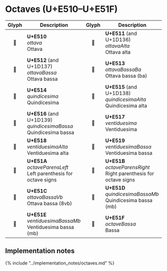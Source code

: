 Octaves (U+E510–U+E51F)
=======================

| **Glyph** | **Description** | **Glyph** | **Description**
| :-------: | --------------- | :-------: | ---------------
|<span class="bravura_large">&#xe510;</span> | **U+E510**<br/>*ottava*<br/>Ottava | <span class="bravura_large">&#xe511;</span> | **U+E511** (and U+1D136)<br/>*ottavaAlta*<br/>Ottava alta
|<span class="bravura_large">&#xe512;</span> | **U+E512** (and U+1D137)<br/>*ottavaBassa*<br/>Ottava bassa | <span class="bravura_large">&#xe513;</span> | **U+E513**<br/>*ottavaBassaBa*<br/>Ottava bassa (ba)
|<span class="bravura_large">&#xe514;</span> | **U+E514**<br/>*quindicesima*<br/>Quindicesima | <span class="bravura_large">&#xe515;</span> | **U+E515** (and U+1D138)<br/>*quindicesimaAlta*<br/>Quindicesima alta
|<span class="bravura_large">&#xe516;</span> | **U+E516** (and U+1D139)<br/>*quindicesimaBassa*<br/>Quindicesima bassa | <span class="bravura_large">&#xe517;</span> | **U+E517**<br/>*ventiduesima*<br/>Ventiduesima
|<span class="bravura_large">&#xe518;</span> | **U+E518**<br/>*ventiduesimaAlta*<br/>Ventiduesima alta | <span class="bravura_large">&#xe519;</span> | **U+E519**<br/>*ventiduesimaBassa*<br/>Ventiduesima bassa
|<span class="bravura_large">&#xe51a;</span> | **U+E51A**<br/>*octaveParensLeft*<br/>Left parenthesis for octave signs | <span class="bravura_large">&#xe51b;</span> | **U+E51B**<br/>*octaveParensRight*<br/>Right parenthesis for octave signs
|<span class="bravura_large">&#xe51c;</span> | **U+E51C**<br/>*ottavaBassaVb*<br/>Ottava bassa (8vb) | <span class="bravura_large">&#xe51d;</span> | **U+E51D**<br/>*quindicesimaBassaMb*<br/>Quindicesima bassa (mb)
|<span class="bravura_large">&#xe51e;</span> | **U+E51E**<br/>*ventiduesimaBassaMb*<br/>Ventiduesima bassa (mb) | <span class="bravura_large">&#xe51f;</span> | **U+E51F**<br/>*octaveBassa*<br/>Bassa

Implementation notes
---------------------

{% include "../implementation_notes/octaves.md" %}